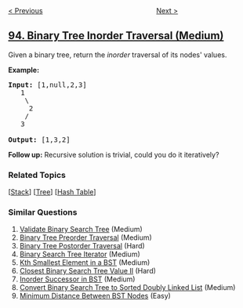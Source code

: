 <!--|This file generated by command(leetcode description); DO NOT EDIT.    |-->
<!--+----------------------------------------------------------------------+-->
<!--|@author    openset <openset.wang@gmail.com>                           |-->
<!--|@link      https://github.com/openset                                 |-->
<!--|@home      https://github.com/openset/leetcode                        |-->
<!--+----------------------------------------------------------------------+-->

[< Previous](https://github.com/openset/leetcode/tree/master/problems/restore-ip-addresses "Restore IP Addresses")
　　　　　　　　　　　　　　　　
[Next >](https://github.com/openset/leetcode/tree/master/problems/unique-binary-search-trees-ii "Unique Binary Search Trees II")

## [94. Binary Tree Inorder Traversal (Medium)](https://leetcode.com/problems/binary-tree-inorder-traversal "二叉树的中序遍历")

<p>Given a binary tree, return the <em>inorder</em> traversal of its nodes&#39; values.</p>

<p><strong>Example:</strong></p>

<pre>
<strong>Input:</strong> [1,null,2,3]
   1
    \
     2
    /
   3

<strong>Output:</strong> [1,3,2]</pre>

<p><strong>Follow up:</strong> Recursive solution is trivial, could you do it iteratively?</p>

### Related Topics
  [[Stack](https://github.com/openset/leetcode/tree/master/tag/stack/README.md)]
  [[Tree](https://github.com/openset/leetcode/tree/master/tag/tree/README.md)]
  [[Hash Table](https://github.com/openset/leetcode/tree/master/tag/hash-table/README.md)]

### Similar Questions
  1. [Validate Binary Search Tree](https://github.com/openset/leetcode/tree/master/problems/validate-binary-search-tree) (Medium)
  1. [Binary Tree Preorder Traversal](https://github.com/openset/leetcode/tree/master/problems/binary-tree-preorder-traversal) (Medium)
  1. [Binary Tree Postorder Traversal](https://github.com/openset/leetcode/tree/master/problems/binary-tree-postorder-traversal) (Hard)
  1. [Binary Search Tree Iterator](https://github.com/openset/leetcode/tree/master/problems/binary-search-tree-iterator) (Medium)
  1. [Kth Smallest Element in a BST](https://github.com/openset/leetcode/tree/master/problems/kth-smallest-element-in-a-bst) (Medium)
  1. [Closest Binary Search Tree Value II](https://github.com/openset/leetcode/tree/master/problems/closest-binary-search-tree-value-ii) (Hard)
  1. [Inorder Successor in BST](https://github.com/openset/leetcode/tree/master/problems/inorder-successor-in-bst) (Medium)
  1. [Convert Binary Search Tree to Sorted Doubly Linked List](https://github.com/openset/leetcode/tree/master/problems/convert-binary-search-tree-to-sorted-doubly-linked-list) (Medium)
  1. [Minimum Distance Between BST Nodes](https://github.com/openset/leetcode/tree/master/problems/minimum-distance-between-bst-nodes) (Easy)
